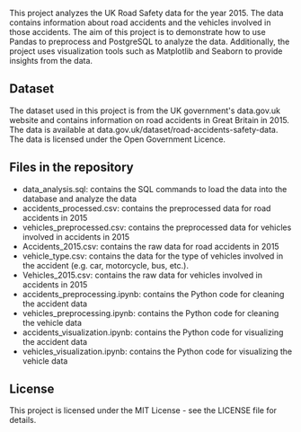 This project analyzes the UK Road Safety data for the year 2015. The data contains information about road accidents and the vehicles involved in those accidents.
The aim of this project is to demonstrate how to use Pandas to preprocess and PostgreSQL to analyze the data. Additionally, the project uses visualization tools such as Matplotlib and Seaborn to provide insights from the data.


## Dataset
The dataset used in this project is from the UK government's data.gov.uk website and contains information on road accidents in Great Britain in 2015. The data is available at data.gov.uk/dataset/road-accidents-safety-data. The data is licensed under the Open Government Licence.

## Files in the repository
- data_analysis.sql: contains the SQL commands to load the data into the database and analyze the data
- accidents_processed.csv: contains the preprocessed data for road accidents in 2015
- vehicles_preprocessed.csv: contains the preprocessed data for vehicles involved in accidents in 2015
- Accidents_2015.csv: contains the raw data for road accidents in 2015
- vehicle_type.csv: contains the data for the type of vehicles involved in the accident (e.g. car, motorcycle, bus, etc.).
- Vehicles_2015.csv: contains the raw data for vehicles involved in accidents in 2015
- accidents_preprocessing.ipynb: contains the Python code for cleaning the accident data
- vehicles_preprocessing.ipynb: contains the Python code for cleaning the vehicle data
- accidents_visualization.ipynb: contains the Python code for visualizing the accident data
- vehicles_visualization.ipynb: contains the Python code for visualizing the vehicle data


## License
This project is licensed under the MIT License - see the LICENSE file for details. 